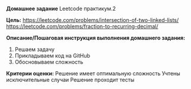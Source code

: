 __Домашнее задание__
Leetcode практикум.2

__Цель:__
https://leetcode.com/problems/intersection-of-two-linked-lists/
https://leetcode.com/problems/fraction-to-recurring-decimal/

__Описание/Пошаговая инструкция выполнения домашнего задания:__
1. Решаем задачу
2. Прикладываем код на GitHub
3. Обосновываем сложность

__Критерии оценки:__
Решение имеет оптимальную сложность
Учтены исключительные случаи
Решение проходит тесты